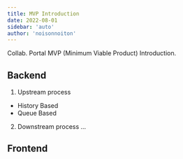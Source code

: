 ```yaml
---
title: MVP Introduction
date: 2022-08-01
sidebar: 'auto'
author: 'noisonnoiton'
---
```


Collab. Portal MVP (Minimum Viable Product) Introduction.

## Backend

1. Upstream process
- History Based
- Queue Based

2. Downstream process
...

## Frontend
